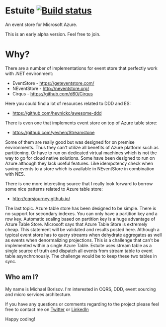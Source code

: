 Estuite [![Build status](https://ci.appveyor.com/api/projects/status/et4nsy7i9x6eg7y5?svg=true)](https://ci.appveyor.com/project/corker/estuite)
==

An event store for Microsoft Azure.

This is an early alpha version. Feel free to join.

Why?
====

There are a number of implementations for event store that perfectly work with .NET environment:
- EventStore - https://geteventstore.com/
- NEventStore - http://neventstore.org/
- Cirqus - https://github.com/d60/Cirqus

Here you could find a lot of resources related to DDD and ES:
- https://github.com/heynickc/awesome-ddd

There is even one that implements event store on top of Azure table store:
- https://github.com/yevhen/Streamstone

Some of them are really good but was designed for on premise environments. 
Thus they can't utilize all benefits of Azure platform such as partitioning. 
Or have to run on dedicated virtual machines which is not the way to go for cloud native solutions. 
Some have been designed to run on Azure although they lack useful features.
Like idempotency check when saving events to a store which is available in NEventStore in combination with NES.

There is one more interesting source that I really look forward to borrow some nice patterns related to Azure table store:
- http://cqrsjourney.github.io/

The last topic. 
Azure table store has been designed to be simple. 
There is no support for secondary indexes. 
You can only have a partition key and a row key.
Automatic scaling based on partition key is a huge advantage of Azure Table Store.
Microsoft says that Azure Table Store is extremely cheap. This statement will be validated and results posted here.
Although a typical event store has to query streams when dehydrate aggregates as well as events when denormalizing projections.
This is a challenge that can't be implemented within a single Azure Table.
Estuite uses stream table as a single source of truth and dispatch all events from stream table to event table asynchronously.
The challenge would be to keep these two tables in sync.

Who am I?
--
My name is Michael Borisov. I'm interested in CQRS, DDD, event sourcing and micro services architecture.

If you have any questions or comments regarding to the project please feel free to contact me on [Twitter](https://twitter.com/fkem) or [LinkedIn](https://www.linkedin.com/in/michaelborisov)

Happy coding!